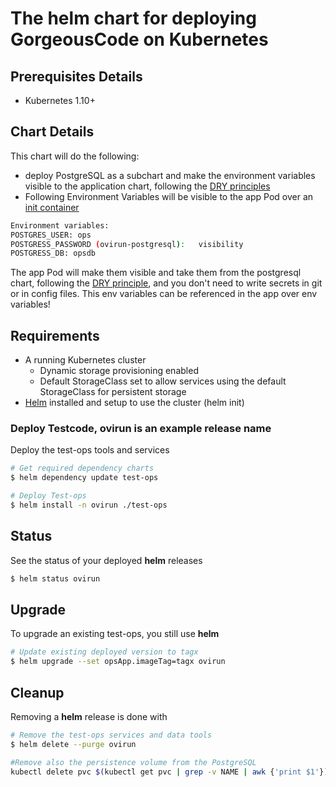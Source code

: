 # The helm chart for deploying GorgeousCode on Kubernetes

## Prerequisites Details

* Kubernetes 1.10+

## Chart Details
This chart will do the following:

* deploy PostgreSQL as a subchart and make the environment variables visible to the  application chart, following the [DRY principles](https://de.wikipedia.org/wiki/Don%E2%80%99t_repeat_yourself)
* Following  Environment Variables will be visible to the app Pod over an [init container](https://kubernetes.io/docs/concepts/workloads/pods/init-containers/)
```bash
Environment variables:
POSTGRES_USER: ops
POSTGRESS_PASSWORD (ovirun-postgresql):   visibility
POSTGRESS_DB: opsdb
```
The app Pod will make them visible and take them from the postgresql chart, following the [DRY principle](https://de.wikipedia.org/wiki/Don%E2%80%99t_repeat_yourself), and you don't need to write secrets in git or in config files. This env variables can be referenced in the app over env variables!

## Requirements
- A running Kubernetes cluster
  - Dynamic storage provisioning enabled
  - Default StorageClass set to allow services using the default StorageClass for persistent storage
- [Helm](https://helm.sh/) installed and setup to use the cluster (helm init)


### Deploy Testcode, ovirun is an example release name
Deploy the test-ops tools and services
```bash
# Get required dependency charts
$ helm dependency update test-ops

# Deploy Test-ops
$ helm install -n ovirun ./test-ops
```

## Status
See the status of your deployed **helm** releases
```bash
$ helm status ovirun
```

## Upgrade
To upgrade an existing test-ops, you still use **helm**
```bash
# Update existing deployed version to tagx
$ helm upgrade --set opsApp.imageTag=tagx ovirun
```

## Cleanup
Removing a **helm** release is done with
```bash
# Remove the test-ops services and data tools
$ helm delete --purge ovirun

#Remove also the persistence volume from the PostgreSQL 
kubectl delete pvc $(kubectl get pvc | grep -v NAME | awk {'print $1'})

```
